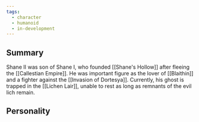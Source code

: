 ```yaml
---
tags:
  - character
  - humanoid
  - in-development
---
```

## Summary

Shane II was son of Shane I, who founded [[Shane's Hollow]] after fleeing the [[Callestian Empire]]. He was important figure as the lover of [[Blaithin]] and a fighter against the [[Invasion of Dortesya]]. Currently, his ghost is trapped in the [[Lichen Lair]], unable to rest as long as remnants of the evil lich remain.

## Personality